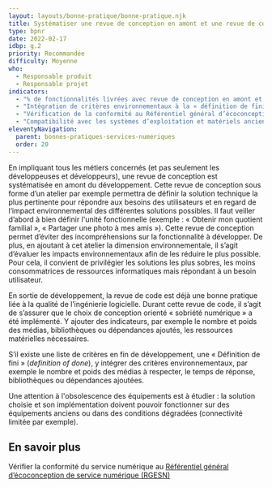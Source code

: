 ```yaml
---
layout: layouts/bonne-pratique/bonne-pratique.njk
title: Systématiser une revue de conception en amont et une revue de code orientées sobriété numérique
type: bpnr
date: 2022-02-17
idbp: g.2
priority: Recommandée
difficulty: Moyenne
who:
  - Responsable produit
  - Responsable projet
indicators:
  - "% de fonctionnalités livrées avec revue de conception en amont et une revue de code en aval."
  - "Intégration de critères environnementaux à la « définition de fini » d’une fonctionnalité : oui / non"
  - "Vérification de la conformité au Référentiel général d’écoconception de service numérique"
  - "Compatibilité avec les systèmes d’exploitation et matériels anciens ou peu puissants"
eleventyNavigation:
  parent: bonnes-pratiques-services-numeriques
  order: 20
---
```


En impliquant tous les métiers concernés (et pas seulement les développeuses et développeurs), une revue de conception est systématisée en amont du développement. Cette revue de conception sous forme d’un atelier par exemple permettra de définir la solution technique la plus pertinente pour répondre aux besoins des utilisateurs et en regard de l‘impact environnemental des différentes solutions possibles. Il faut veiller d’abord à bien définir l'unité fonctionnelle (exemple : « Obtenir mon quotient familial », « Partager une photo à mes amis »). Cette revue de conception permet d’éviter des incompréhensions sur la fonctionnalité à développer. De plus, en ajoutant à cet atelier la dimension environnementale, il s’agit d’évaluer les impacts environnementaux afin de les réduire le plus possible. Pour cela, il convient de privilégier les solutions les plus sobres, les moins consommatrices de ressources informatiques mais répondant à un besoin utilisateur.

En sortie de développement, la revue de code est déjà une bonne pratique liée à la qualité de l’ingénierie logicielle. Durant cette revue de code, il s’agit de s’assurer que le choix de conception orienté « sobriété numérique » a été implémenté. Y ajouter des indicateurs, par exemple le nombre et poids des médias, bibliothèques ou dépendances ajoutés, les ressources matérielles nécessaires.

S’il existe une liste de critères en fin de développement, une « Définition de fini » (*definition of done*), y intégrer des critères environnementaux, par exemple le nombre et poids des médias à respecter, le temps de réponse, bibliothèques ou dépendances ajoutées.

Une attention à l'obsolescence des équipements est à étudier : la solution choisie et son implémentation doivent pouvoir fonctionner sur des équipements anciens ou dans des conditions dégradées (connectivité limitée par exemple).

## En savoir plus

Vérifier la conformité du service numérique au [Référentiel général d’écoconception de service numérique (RGESN)](https://ecoresponsable.numerique.gouv.fr/publications/referentiel-general-ecoconception/)